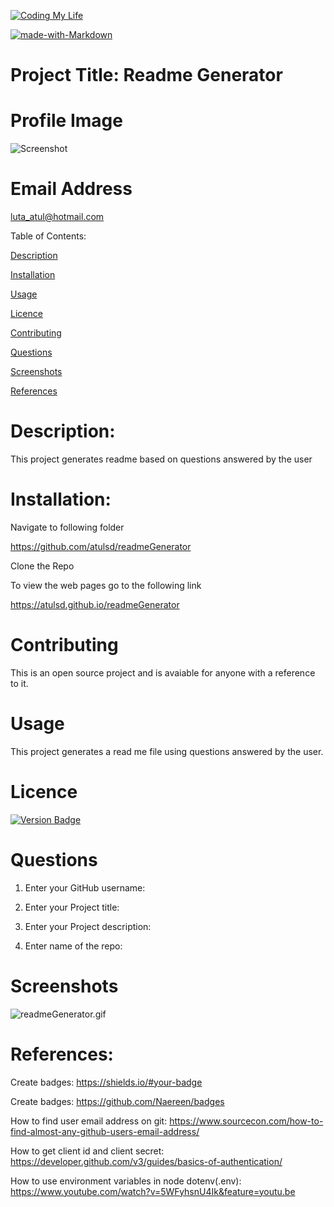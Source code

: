 [![Coding My Life](https://img.shields.io/badge/AtulMahajan-FullStackDeveloper-blue)](https://img.shields.io/)

[![made-with-Markdown](https://img.shields.io/badge/Made%20with-Markdown-1f425f.svg)](http://commonmark.org)

# Project Title: Readme Generator

# Profile Image

![Screenshot](https://avatars3.githubusercontent.com/u/59597168?v=4)

# Email Address

luta_atul@hotmail.com

Table of Contents:

[Description](#Description:)

[Installation](#Installation:)

[Usage](#Usage:)

[Licence](#Licence:)

[Contributing](#Contributing:)

[Questions](#Questions:)

[Screenshots](#Screenshots:)

[References](#References:)

# Description:

This project generates readme based on questions answered by the user

# Installation:

Navigate to following folder

https://github.com/atulsd/readmeGenerator

Clone the Repo

To view the web pages go to the following link

https://atulsd.github.io/readmeGenerator

# Contributing

This is an open source project and is avaiable for anyone with a reference to it.

# Usage

This project generates a read me file using questions answered by the user.

# Licence

[![Version Badge](https://img.shields.io/badge/Version-1.0.1-green)](https://shields.io/#your-badge)

# Questions

1. Enter your GitHub username:

2. Enter your Project title:

3. Enter your Project description:

4. Enter name of the repo:

# Screenshots

![readmeGenerator.gif](./Develop/images/readmeGenerator.gif)

# References:

Create badges: https://shields.io/#your-badge

Create badges: https://github.com/Naereen/badges

How to find user email address on git: https://www.sourcecon.com/how-to-find-almost-any-github-users-email-address/

How to get client id and client secret: https://developer.github.com/v3/guides/basics-of-authentication/

How to use environment variables in node dotenv(.env): https://www.youtube.com/watch?v=5WFyhsnU4Ik&feature=youtu.be
